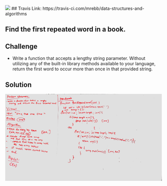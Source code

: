 <img src="https://travis-ci.com/mrebb/data-structures-and-algorithms.svg?branch=repeated_word">
## Travis Link:
https://travis-ci.com/mrebb/data-structures-and-algorithms

## Find the first repeated word in a book.

## Challenge
* Write a function that accepts a lengthy string parameter. Without utilizing any of the built-in library methods available to your language, return the first word to occur more than once in that provided string.

## Solution
<img src = "./assets/repeated_word.JPG">